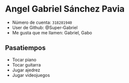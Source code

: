 # Angel Gabriel Sánchez Pavia

- Número de cuenta: `318281940`
- User de Github: @Super-Gabriel
- Me gusta que me llamen: Gabriel, Gabo

## Pasatiempos

- Tocar piano
- Tocar guitarra
- Jugar ajedrez
- Jugar videojuegos